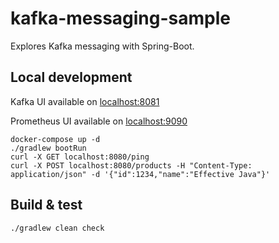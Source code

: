 # kafka-messaging-sample

Explores Kafka messaging with Spring-Boot.

## Local development

Kafka UI available on [localhost:8081](http://localhost:8081)

Prometheus UI available on [localhost:9090](http://localhost:9090)

```
docker-compose up -d
./gradlew bootRun
curl -X GET localhost:8080/ping
curl -X POST localhost:8080/products -H "Content-Type: application/json" -d '{"id":1234,"name":"Effective Java"}'
```

## Build & test

```
./gradlew clean check
```
